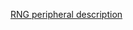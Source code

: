 [RNG peripheral description](http://infocenter.nordicsemi.com/topic/com.nordic.infocenter.nrf52832.ps.v1.1/rng.html)
